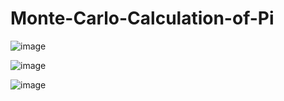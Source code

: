 # Monte-Carlo-Calculation-of-Pi

![image](https://user-images.githubusercontent.com/130666521/232242963-ded0038e-3264-47d7-933c-0ca9a4d59954.png)

![image](https://user-images.githubusercontent.com/130666521/232244756-58a6cc21-51e3-4ab7-839a-41dd07018e00.png)

![image](https://user-images.githubusercontent.com/130666521/232244762-df2277f8-d4da-4155-89b1-9569f02ce793.png)
